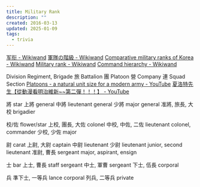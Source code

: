 ```yaml
---
title: Military Rank
description: ""
created: 2016-03-13
updated: 2025-01-09
tags:
  - trivia
---
```


[军衔 - Wikiwand](https://www.wikiwand.com/zh/军衔)
[軍隊の階級 - Wikiwand](https://www.wikiwand.com/ja/軍隊の階級)
[Comparative military ranks of Korea - Wikiwand](https://www.wikiwand.com/en/Comparative_military_ranks_of_Korea)
[Military rank - Wikiwand](https://www.wikiwand.com/en/Military_rank#/Warrant_officers)
[Command hierarchy - Wikiwand](https://www.wikiwand.com/en/Command_hierarchy#/Chain_of_command)

Division
Regiment, Brigade 旅
Battalion 團
Platoon 營
Company 連
Squad Section
[Platoons - a natural unit size for a modern army - YouTube](https://www.youtube.com/watch?v=a15gihWu1SM)
[夏洛特先生【從動漫看明治維新~~第二彈！！！】 - YouTube](https://www.youtube.com/watch?v=7c52Gihxx7U)

將 star
上將 general
中將 lieutenant general
少將 major general
准將, 旅長, 大校 brigadier

校/佐 flower/star
上校, 團長, 大佐 colonel
中校, 中佐, 二佐 lieutenant colonel, commander
少校, 少佐 major

尉 carat
上尉, 大尉 captain
中尉 lieutenant
少尉 lieutenant junior, second lieutenant
准尉, 曹長 sergeant major, aspirant, ensign

士 bar
上士, 曹長 staff sergeant
中士, 軍曹 sergeant
下士, 伍長 corporal

兵
準下士, 一等兵 lance corporal
列兵, 二等兵 private
